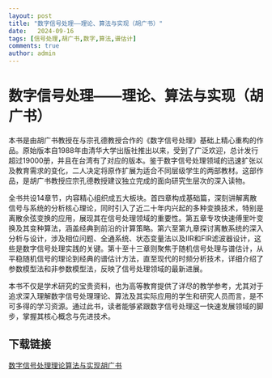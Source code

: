 ```yaml
---
layout: post
title: "数字信号处理——理论、算法与实现（胡广书）"
date:   2024-09-16
tags: [信号处理,胡广书,数字,算法,谱估计]
comments: true
author: admin
---
```

# 数字信号处理——理论、算法与实现（胡广书）

本书是由胡广书教授在与宗孔德教授合作的《数字信号处理》基础上精心重构的作品。原始版本自1988年由清华大学出版社推出以来，受到了广泛欢迎，总计发行超过19000册，并且在台湾有了对应的版本。鉴于数字信号处理领域的迅速扩张以及教育需求的变化，二人决定将原作扩展为适合不同层级学生的两部教材。这部作品，是胡广书教授应宗孔德教授建议独立完成的面向研究生层次的深入读物。

全书共设14章节，内容精心组织成五大板块。首四章构成基础篇，深刻讲解离散信号与系统的分析核心理论，同时引入了近二十年内兴起的多种变换技术，特别是离散余弦变换的应用，展现其在信号处理领域的重要性。第五章专攻快速傅里叶变换及其变种算法，涵盖经典到前沿的计算策略。第六至第九章探讨离散系统的深入分析与设计，涉及相位问题、全通系统、状态变量法以及IIR和FIR滤波器设计，这些是数字信号处理实践的关键。第十至十三章则聚焦于随机信号处理与谱估计，从平稳随机信号的理论到经典的谱估计方法，直至现代的时频分析技术，详细介绍了参数模型法和非参数模型法，反映了信号处理领域的最新进展。

本书不仅是学术研究的宝贵资料，也为高等教育提供了详尽的教学参考，尤其对于追求深入理解数字信号处理理论、算法及其实际应用的学生和研究人员而言，是不可多得的学习资源。通过此书，读者能够紧跟数字信号处理这一快速发展领域的脚步，掌握其核心概念与先进技术。

## 下载链接

[数字信号处理理论算法与实现胡广书](https://pan.quark.cn/s/4c674a444227)
